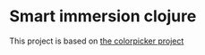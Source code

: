 # Smart immersion clojure

This project is based on [the colorpicker project](https://github.com/pb-/color-picker/blob/master/src/colorpicker/core.cljs)

